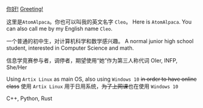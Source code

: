 [你好!](https://www.atal.moe)
[Greeting!](https://www.atal.moe)


这里是`AtomAlpaca`。你也可以叫我的英文名字 `Cleo`。
Here is `AtomAlpaca`. You can also call me by my English name `Cleo`.


一个普通的初中生，对计算机科学和数学感兴趣。
A normal junior high school student, interested in Computer Science and math.


信息学竞赛参与者，调停者，期望使用“她”作为第三人称代词
OIer, INFP, She/Her


Using `Artix Linux` as main OS, also using `Windows 10` ~~in order to have online class~~
使用 `Artix Linux` 用于日用系统，~~为了上网课~~也在使用 `Windows 10`


C++, Python, Rust
